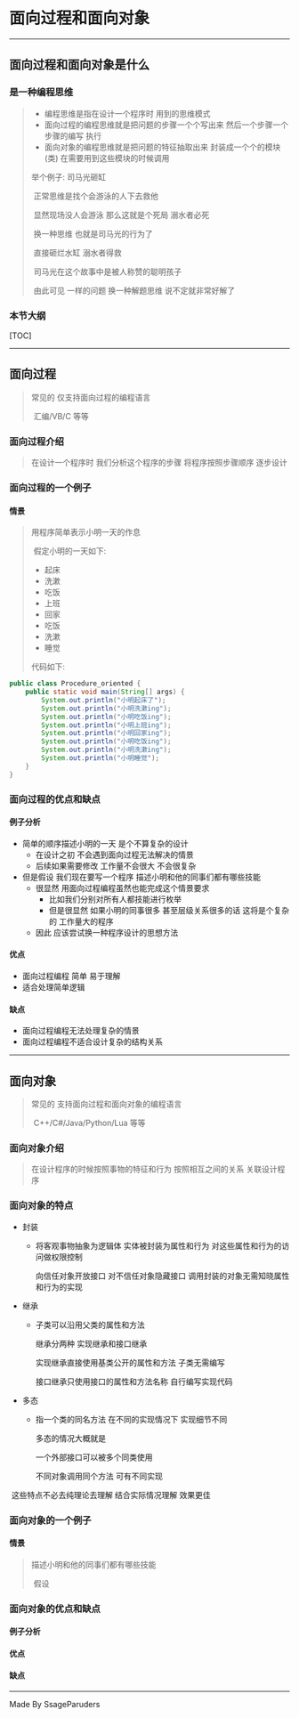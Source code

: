 # 面向过程和面向对象

------

## 面向过程和面向对象是什么

### 是一种编程思维

> - 编程思维是指在设计一个程序时 用到的思维模式
> - 面向过程的编程思维就是把问题的步骤一个个写出来 然后一个步骤一个步骤的编写 执行
> - 面向对象的编程思维就是把问题的特征抽取出来 封装成一个个的模块(类) 在需要用到这些模块的时候调用
>
> 举个例子: 司马光砸缸
>
> ​	正常思维是找个会游泳的人下去救他
>
> ​	显然现场没人会游泳 那么这就是个死局 溺水者必死
>
> ​	换一种思维 也就是司马光的行为了
>
> ​	直接砸烂水缸 溺水者得救
>
> ​	司马光在这个故事中是被人称赞的聪明孩子
>
> ​	由此可见 一样的问题 换一种解题思维 说不定就非常好解了

### 本节大纲

[TOC]

------

## 面向过程

> 常见的 仅支持面向过程的编程语言
>
> ​	汇编/VB/C 等等

### 面向过程介绍

> 在设计一个程序时 我们分析这个程序的步骤 将程序按照步骤顺序 逐步设计

### 面向过程的一个例子

#### 情景

> 用程序简单表示小明一天的作息
>
> ​	假定小明的一天如下:
>
> - 起床
> - 洗漱
> - 吃饭
> - 上班
> - 回家
> - 吃饭
> - 洗漱
> - 睡觉
>
> 代码如下:

```java
public class Procedure_oriented {
    public static void main(String[] args) {
        System.out.println("小明起床了");
        System.out.println("小明洗漱ing");
        System.out.println("小明吃饭ing");
        System.out.println("小明上班ing");
        System.out.println("小明回家ing");
        System.out.println("小明吃饭ing");
        System.out.println("小明洗漱ing");
        System.out.println("小明睡觉");
    }
}
```

### 面向过程的优点和缺点

#### 例子分析

- 简单的顺序描述小明的一天 是个不算复杂的设计
  - 在设计之初 不会遇到面向过程无法解决的情景
  - 后续如果需要修改 工作量不会很大 不会很复杂
- 但是假设 我们现在要写一个程序 描述小明和他的同事们都有哪些技能
  - 很显然 用面向过程编程虽然也能完成这个情景要求 
    - 比如我们分别对所有人都技能进行枚举
    - 但是很显然 如果小明的同事很多 甚至层级关系很多的话 这将是个复杂的 工作量大的程序
  - 因此 应该尝试换一种程序设计的思想方法

#### 优点

- 面向过程编程 简单 易于理解
- 适合处理简单逻辑

#### 缺点

- 面向过程编程无法处理复杂的情景
- 面向过程编程不适合设计复杂的结构关系

------

## 面向对象

> 常见的 支持面向过程和面向对象的编程语言
>
> ​	C++/C#/Java/Python/Lua 等等

### 面向对象介绍

> 在设计程序的时候按照事物的特征和行为 按照相互之间的关系 关联设计程序

### 面向对象的特点

- 封装

  - 将客观事物抽象为逻辑体 实体被封装为属性和行为 对这些属性和行为的访问做权限控制

    向信任对象开放接口 对不信任对象隐藏接口 调用封装的对象无需知晓属性和行为的实现

- 继承

  - 子类可以沿用父类的属性和方法

    继承分两种 实现继承和接口继承

    实现继承直接使用基类公开的属性和方法 子类无需编写

    接口继承只使用接口的属性和方法名称 自行编写实现代码

- 多态

  - 指一个类的同名方法 在不同的实现情况下 实现细节不同

    多态的情况大概就是

    一个外部接口可以被多个同类使用

    不同对象调用同个方法 可有不同实现


​		这些特点不必去纯理论去理解 结合实际情况理解 效果更佳

### 面向对象的一个例子

#### 情景

> 描述小明和他的同事们都有哪些技能
>
> ​	假设

### 面向对象的优点和缺点

#### 例子分析

#### 优点

#### 缺点

------

Made By SsageParuders
